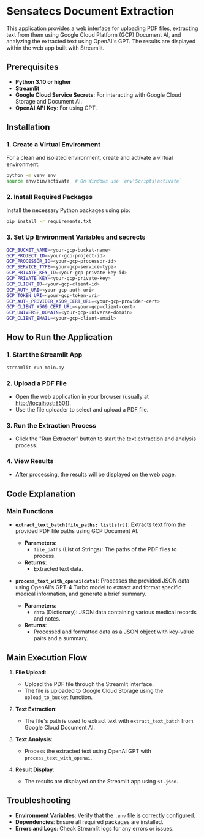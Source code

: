 # Sensatecs Document Extraction

This application provides a web interface for uploading PDF files, extracting text from them using Google Cloud Platform (GCP) Document AI, and analyzing the extracted text using OpenAI's GPT. The results are displayed within the web app built with Streamlit.

## Prerequisites

- **Python 3.10 or higher**
- **Streamlit**
- **Google Cloud Service Secrets**: For interacting with Google Cloud Storage and Document AI.
- **OpenAI API Key**: For using GPT.

## Installation

### 1. Create a Virtual Environment

For a clean and isolated environment, create and activate a virtual environment:

```bash
python -m venv env
source env/bin/activate  # On Windows use `env\Scripts\activate`
```

### 2. Install Required Packages

Install the necessary Python packages using pip:

```bash
pip install -r requirements.txt
```

### 3. Set Up Environment Variables and secrects

```bash
GCP_BUCKET_NAME=<your-gcp-bucket-name>
GCP_PROJECT_ID=<your-gcp-project-id>
GCP_PROCESSOR_ID=<your-gcp-processor-id>
GCP_SERVICE_TYPE=<your-gcp-service-type>
GCP_PRIVATE_KEY_ID=<your-gcp-private-key-id>
GCP_PRIVATE_KEY=<your-gcp-private-key>
GCP_CLIENT_ID=<your-gcp-client-id>
GCP_AUTH_URI=<your-gcp-auth-uri>
GCP_TOKEN_URI=<your-gcp-token-uri>
GCP_AUTH_PROVIDER_X509_CERT_URL=<your-gcp-provider-cert>
GCP_CLIENT_X509_CERT_URL=<your-gcp-client-cert>
GCP_UNIVERSE_DOMAIN=<your-gcp-universe-domain>
GCP_CLIENT_EMAIL=<your-gcp-client-email>
```

## How to Run the Application

### 1. Start the Streamlit App

```bash
streamlit run main.py
```

### 2. Upload a PDF File

- Open the web application in your browser (usually at [http://localhost:8501](http://localhost:8501)).
- Use the file uploader to select and upload a PDF file.

### 3. Run the Extraction Process

- Click the "Run Extractor" button to start the text extraction and analysis process.

### 4. View Results

- After processing, the results will be displayed on the web page.

## Code Explanation

### Main Functions

- **`extract_text_batch(file_paths: list[str])`**: Extracts text from the provided PDF file paths using GCP Document AI.
  - **Parameters**:
    - `file_paths` (List of Strings): The paths of the PDF files to process.
  - **Returns**:
    - Extracted text data.

- **`process_text_with_openai(data)`**: Processes the provided JSON data using OpenAI's GPT-4 Turbo model to extract and format specific medical information, and generate a brief summary.
  - **Parameters**:
    - `data` (Dictionary): JSON data containing various medical records and notes.
  - **Returns**:
    - Processed and formatted data as a JSON object with key-value pairs and a summary.

## Main Execution Flow

1. **File Upload**:
   - Upload the PDF file through the Streamlit interface.
   - The file is uploaded to Google Cloud Storage using the `upload_to_bucket` function.

2. **Text Extraction**:
   - The file's path is used to extract text with `extract_text_batch` from Google Cloud Document AI.

3. **Text Analysis**:
   - Process the extracted text using OpenAI GPT with `process_text_with_openai`.

4. **Result Display**:
   - The results are displayed on the Streamlit app using `st.json`.

## Troubleshooting

- **Environment Variables**: Verify that the `.env` file is correctly configured.
- **Dependencies**: Ensure all required packages are installed.
- **Errors and Logs**: Check Streamlit logs for any errors or issues.

